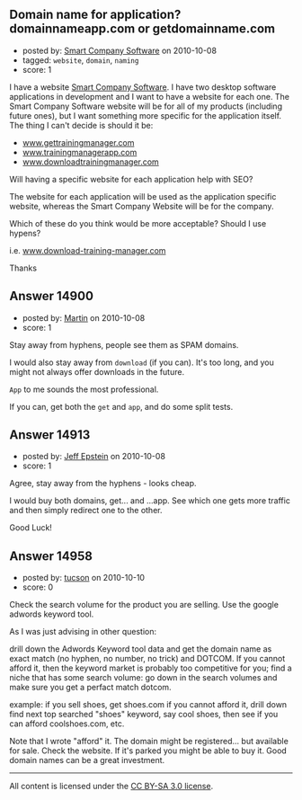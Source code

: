 ## Domain name for application? domainnameapp.com or getdomainname.com

- posted by: [Smart Company Software](https://stackexchange.com/users/-1/4727-smart-company-software) on 2010-10-08
- tagged: `website`, `domain`, `naming`
- score: 1

I have a website [Smart Company Software][1]. I have two desktop software applications in development and I want to have a website for each one. The Smart Company Software website will be for all of my products (including future ones), but I want something more specific for the application itself. The thing I can't decide is should it be:

 - www.gettrainingmanager.com
 - www.trainingmanagerapp.com
 - www.downloadtrainingmanager.com

Will having a specific website for each application help with SEO?

The website for each application will be used as the application specific website, whereas the Smart Company Website will be for the company.

Which of these do you think would be more acceptable? Should I use hypens?

i.e. www.download-training-manager.com

Thanks


  [1]: http://www.smartcompanysoftware.com


## Answer 14900

- posted by: [Martin](https://stackexchange.com/users/-1/4248-martin) on 2010-10-08
- score: 1

Stay away from hyphens, people see them as SPAM domains.  

I would also stay away from `download` (if you can).  It's too long, and you might not always offer downloads in the future.

`App` to me sounds the most professional.  

If you can, get both the `get` and `app`, and do some split tests.


## Answer 14913

- posted by: [Jeff Epstein](https://stackexchange.com/users/-1/3666-jeff-epstein) on 2010-10-08
- score: 1

Agree, stay away from the hyphens - looks cheap.

I would buy both domains, get... and ...app.  See which one gets more traffic and then simply redirect one to the other.

Good Luck!


## Answer 14958

- posted by: [tucson](https://stackexchange.com/users/-1/2407-tucson) on 2010-10-10
- score: 0

Check the search volume for the product you are selling.
Use the google adwords keyword tool.

As I was just advising in other question:

drill down the Adwords Keyword tool data and get the domain name as exact match (no hyphen, no number, no trick) and DOTCOM. If you cannot afford it, then the keyword market is probably too competitive for you; find a niche that has some search volume: go down in the search volumes and make sure you get a perfact match dotcom.

example: if you sell shoes, get shoes.com if you cannot afford it, drill down find next top searched "shoes" keyword, say cool shoes, then see if you can afford coolshoes.com, etc.

Note that I wrote "afford" it. The domain might be registered... but available for sale. Check the website. If it's parked you might be able to buy it. Good domain names can be a great investment.




---

All content is licensed under the [CC BY-SA 3.0 license](https://creativecommons.org/licenses/by-sa/3.0/).
